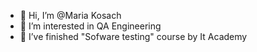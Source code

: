 - 👋 Hi, I’m @Maria Kosach
- 👀 I’m interested in QA Engineering
- 🌱 I’ve finished "Sofware testing" course by It Academy


<!---
Gessika88/Gessika88 is a ✨ special ✨ repository because its `README.md` (this file) appears on your GitHub profile.
You can click the Preview link to take a look at your changes.
--->
